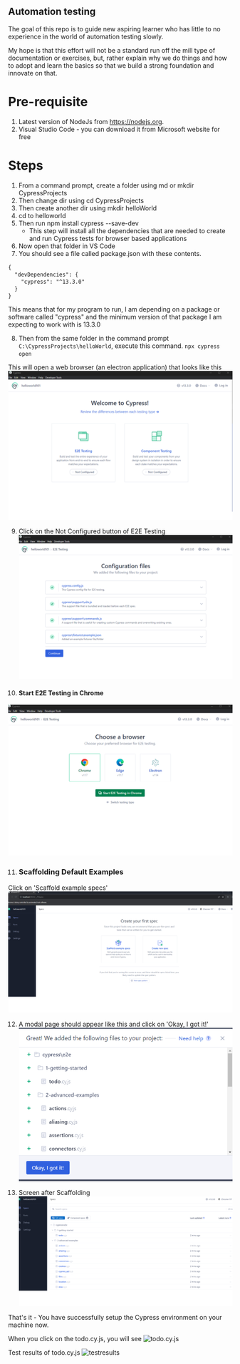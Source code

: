 ## Automation testing 
The goal of this repo is to guide new aspiring learner who has little to no experience in the world of automation testing slowly.

My hope is that this effort will not be a standard run off the mill type of documentation or exercises, but, rather explain why we do things and how to adopt and learn the basics so that we build a strong foundation and innovate on that.

# Pre-requisite
1. Latest version of NodeJs from https://nodejs.org. 
2. Visual Studio Code - you can download it from Microsoft website for free

# Steps
1. From a command prompt, create a folder using md or mkdir CypressProjects
2. Then change dir using cd CypressProjects
3. Then create another dir using mkdir helloWorld
4. cd to helloworld
5. Then run npm install cypress --save-dev
    - This step will install all the dependencies that are needed to create and run Cypress tests for browser based applications
6. Now open that folder in VS Code
7. You should see a file called package.json with these contents. 

```
{
  "devDependencies": {
    "cypress": "^13.3.0"
  }
}
```
This means that for my program to run, I am depending on a package or software called "cypress" and the minimum version of that package I am expecting to work with is 13.3.0

8. Then from the same folder in the command prompt `C:\CypressProjects\helloWorld`, execute this command. `npx cypress open`

This will open a web browser (an electron application) that looks like this
![Initial Setup](https://github.com/dineshavsab/CypressProjects/blob/4e7ff3fdc22a8e3f004b1de0407918ec9a3d9c6b/docs/initial_cypress_setup.png)

9. Click on the Not Configured button of E2E Testing  
![E2E Configuration](https://github.com/dineshavsab/CypressProjects/blob/d853599612340d9e588b17888ec715c1c06987b7/docs/setup%202.png)   

10. #### Start E2E Testing in Chrome
![Setup Chrome](https://github.com/dineshavsab/CypressProjects/blob/8bfcd5c3e0d4742de868a770c26f452d2b4df63f/docs/Setup%20Chrome.png)

11. ### Scaffolding Default Examples
  Click on 'Scaffold example specs' 
  ![Scaffold](https://github.com/dineshavsab/CypressProjects/blob/1775536548c773c7732f69ff9973fe997cbe00d6/docs/Initial%20Cypress%20App%20Before%20Scaffolding.png)

12. A modal page should appear like this and click on 'Okay, I got it!'
![Okay](https://github.com/dineshavsab/CypressProjects/blob/e48375c8fd88da4b4fddb7619963cb6d10a6d0a2/docs/Scaffold%20Modal.png)

13. Screen after Scaffolding
![Final Screen](https://github.com/dineshavsab/CypressProjects/blob/dcbdb29c6da5f462af9753e6ad8e29e7acda590a/docs/Final%20Page%20after%20Scaffolding.png)

That's it - You have successfully setup the Cypress environment on your machine now.

When you click on the todo.cy.js, you will see
![todo.cy.js](https://)

Test results of todo.cy.js 
![testresults](https://)